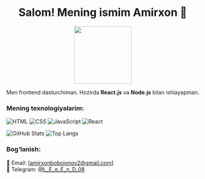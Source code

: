 <h1 align="center">Salom! Mening ismim Amirxon 👋</h1>
<p align="center">
  <img src="blob:https://web.telegram.org/57200178-a01a-4cae-b135-64fe23bdb144" width="150" height="150"/>
</p>
<p align="center">
  Men frontend dasturchiman. Hozirda <b>React.js</b> va <b>Node.js</b> bilan ishlayapman.
</p>

### Mening texnologiyalarim:
![HTML](https://img.shields.io/badge/HTML-E34F26?style=for-the-badge&logo=html5&logoColor=white)
![CSS](https://img.shields.io/badge/CSS-1572B6?style=for-the-badge&logo=css3&logoColor=white)
![JavaScript](https://img.shields.io/badge/JavaScript-F7DF1E?style=for-the-badge&logo=javascript&logoColor=black)
![React](https://img.shields.io/badge/React-20232A?style=for-the-badge&logo=react&logoColor=61DAFB)

![GitHub Stats](https://github-readme-stats.vercel.app/api?username=your-username&show_icons=true&theme=radical)
![Top Langs](https://github-readme-stats.vercel.app/api/top-langs/?username=your-username&layout=compact&theme=radical)


### Bog‘lanish:
📩 Email: [amirxonbobojonov2@gmail.com]  
💬 Telegram: [@L_E_g_E_n_D_08](https://t.me/@L_E_g_E_n_D_08)
